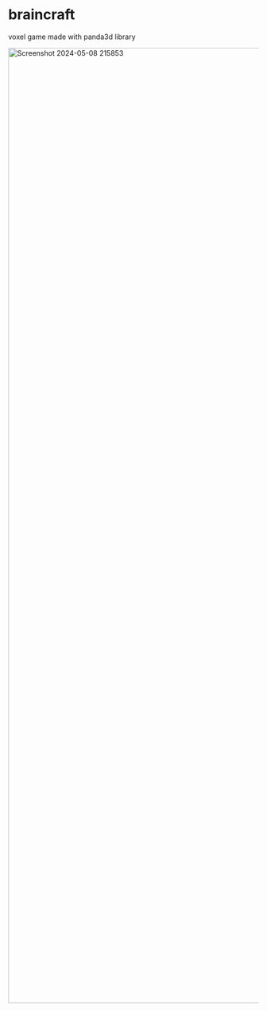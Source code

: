 # braincraft
voxel game made with panda3d library

<img width="1920" alt="Screenshot 2024-05-08 215853" src="https://github.com/yuckdevchan/braincraft/assets/60288171/63f866d1-b4c9-4012-9763-f5c4d56f6a90">
